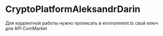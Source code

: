 # CryptoPlatformAleksandrDarin

Для корректной работы нужно прописать в environment.ts свой ключ для API CoinMarket
